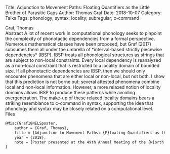 Title: Adjunction to Movement Paths: Floating Quantifiers as the Little Brother of Parasitic Gaps
Author: Thomas Graf
Date: 2018-10-07
Category: Talks
Tags: phonology; syntax; locality; subregular; c-command

<div markdown class="authors">
Graf, Thomas
</div>

<div markdown class="abstract">
<span id="abstract-title">Abstract</span>
A lot of recent work in computational phonology seeks to pinpoint the complexity of phonotactic dependencies from a formal perspective. Numerous mathematical classes have been proposed, but Graf (2017) subsumes them all under the umbrella of *interval-based strictly piecewise dependencies* (IBSP). IBSP treats all phonological structures as strings that are subject to non-local constraints. Every local dependency is reanalyzed as a non-local constraint that is restricted to a locality domain of bounded size. If all phonotactic dependencies are IBSP, then we should only encounter phenomena that are either local or non-local, but not both. I show that this prediction is not borne out: several attested phenomena combine local and non-local information. However, a more relaxed notion of locality domains allows IBSP to produce these patterns while avoiding overgeneration. The make-up of these relaxed locality domains bears a striking resemblance to c-command in syntax, supporting the idea that phonology and syntax may be closely related on a computational level.
</div>

<div markdown class="files">
<span id="files-title">Files</span>
</div>

~~~latex
@Misc{Graf18NELSposter,
    author = {Graf, Thomas},
    title = {Adjunction to Movement Paths: {F}loating Quantifiers as the Little Brother of Parasitic Gaps},
    year = {2018},
    note = {Poster presented at the 49th Annual Meeting of the {N}orth {E}ast {L}inguistic {S}ociety (NELS 49), October 5--7, {C}ornell {U}niversity, {I}thaca, {NY}}
}
~~~
